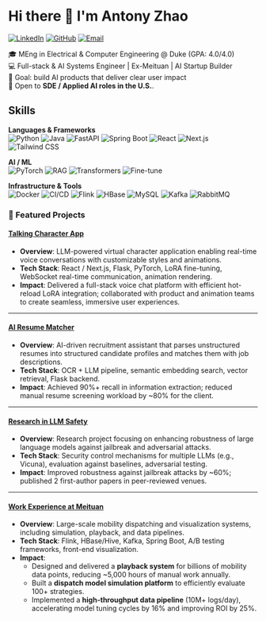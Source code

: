 # Hi there 👋 I'm Antony Zhao  

[![LinkedIn](https://img.shields.io/badge/LinkedIn-0A66C2?logo=linkedin&logoColor=white)](https://www.linkedin.com/in/antony957/)
[![GitHub](https://img.shields.io/badge/GitHub-black?logo=github&logoColor=white)](https://github.com/antony957) 
[![Email](https://img.shields.io/badge/Email-cz207@duke.edu-red?logo=gmail&logoColor=white)](mailto:cz207@duke.edu)

🎓 MEng in Electrical & Computer Engineering @ Duke (GPA: 4.0/4.0)  
💻 Full-stack & AI Systems Engineer | Ex-Meituan | AI Startup Builder  
🚀 Goal: build AI products that deliver clear user impact  
🎯 Open to **SDE / Applied AI roles in the U.S.**.



## Skills

**Languages & Frameworks**  
![Python](https://img.shields.io/badge/Python-3776AB?logo=python&logoColor=white) 
![Java](https://img.shields.io/badge/Java-007396?logo=openjdk&logoColor=white)
![FastAPI](https://img.shields.io/badge/FastAPI-009688?logo=fastapi&logoColor=white) 
![Spring Boot](https://img.shields.io/badge/SpringBoot-6DB33F?logo=springboot&logoColor=white) 
![React](https://img.shields.io/badge/React-20232A?logo=react&logoColor=61DAFB) 
![Next.js](https://img.shields.io/badge/Next.js-000000?logo=nextdotjs&logoColor=white) 
![Tailwind CSS](https://img.shields.io/badge/TailwindCSS-38B2AC?logo=tailwindcss&logoColor=white)  

**AI / ML**  
![PyTorch](https://img.shields.io/badge/PyTorch-EE4C2C?logo=pytorch&logoColor=white) 
![RAG](https://img.shields.io/badge/RAG-FF6F00?logo=graphql&logoColor=white) 
![Transformers](https://img.shields.io/badge/Transformers-FF6F00?logo=huggingface&logoColor=white)
![Fine-tune](https://img.shields.io/badge/Fine--tune-4CAF50?logo=openai&logoColor=white)

**Infrastructure & Tools**  
![Docker](https://img.shields.io/badge/Docker-2496ED?logo=docker&logoColor=white) 
![CI/CD](https://img.shields.io/badge/CI%2FCD-2088FF?logo=githubactions&logoColor=white) 
![Flink](https://img.shields.io/badge/Flink-E6526F?logo=apacheflink&logoColor=white) 
![HBase](https://img.shields.io/badge/HBase-5A2D81?logo=apachehive&logoColor=white) 
![MySQL](https://img.shields.io/badge/MySQL-4479A1?logo=mysql&logoColor=white) 
![Kafka](https://img.shields.io/badge/Kafka-231F20?logo=apachekafka&logoColor=white) 
![RabbitMQ](https://img.shields.io/badge/RabbitMQ-FF6600?logo=rabbitmq&logoColor=white)  


### 🌟 Featured Projects  

#### [Talking Character App](https://github.com/Antony957/ohcat)  
- **Overview**: LLM-powered virtual character application enabling real-time voice conversations with customizable styles and animations.  
- **Tech Stack**: React / Next.js, Flask, PyTorch, LoRA fine-tuning, WebSocket real-time communication, animation rendering.  
- **Impact**: Delivered a full-stack voice chat platform with efficient hot-reload LoRA integration; collaborated with product and animation teams to create seamless, immersive user experiences.  

---

#### [AI Resume Matcher](https://github.com/Antony957/ai_resume_matcher)  
- **Overview**: AI-driven recruitment assistant that parses unstructured resumes into structured candidate profiles and matches them with job descriptions.  
- **Tech Stack**: OCR + LLM pipeline, semantic embedding search, vector retrieval, Flask backend.  
- **Impact**: Achieved 90%+ recall in information extraction; reduced manual resume screening workload by ~80% for the client.  

---

#### [Research in LLM Safety](https://github.com/Antony957/llm_safety)  
- **Overview**: Research project focusing on enhancing robustness of large language models against jailbreak and adversarial attacks.  
- **Tech Stack**: Security control mechanisms for multiple LLMs (e.g., Vicuna), evaluation against baselines, adversarial testing.  
- **Impact**: Improved robustness against jailbreak attacks by ~60%; published 2 first-author papers in peer-reviewed venues.  

---

#### [Work Experience at Meituan](https://github.com/Antony957/meituan_dispatch)  
- **Overview**: Large-scale mobility dispatching and visualization systems, including simulation, playback, and data pipelines.  
- **Tech Stack**: Flink, HBase/Hive, Kafka, Spring Boot, A/B testing frameworks, front-end visualization.  
- **Impact**:  
  - Designed and delivered a **playback system** for billions of mobility data points, reducing ~5,000 hours of manual work annually.  
  - Built a **dispatch model simulation platform** to efficiently evaluate 100+ strategies.  
  - Implemented a **high-throughput data pipeline** (10M+ logs/day), accelerating model tuning cycles by 16% and improving ROI by 25%.
  
<!--
**Antony957/Antony957** is a ✨ _special_ ✨ repository because its `README.md` (this file) appears on your GitHub profile.

Here are some ideas to get you started:

- 🔭 I’m currently working on ...
- 🌱 I’m currently learning ...
- 👯 I’m looking to collaborate on ...
- 🤔 I’m looking for help with ...
- 💬 Ask me about ...
- 📫 How to reach me: ...
- 😄 Pronouns: ...
- ⚡ Fun fact: ...
-->
